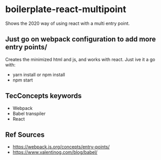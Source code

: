 # boilerplate-react-multipoint
Shows the 2020 way of using react with a multi entry point. 

## Just go on webpack configuration to add more entry points/
Creates the minimized html and js, and works with react.
Just ive it a go with:

- yarn install or npm install
- npm start

## TecConcepts keywords
- Webpack
- Babel transpiler
- React

## Ref Sources
- https://webpack.js.org/concepts/entry-points/
- https://www.valentinog.com/blog/babel/
